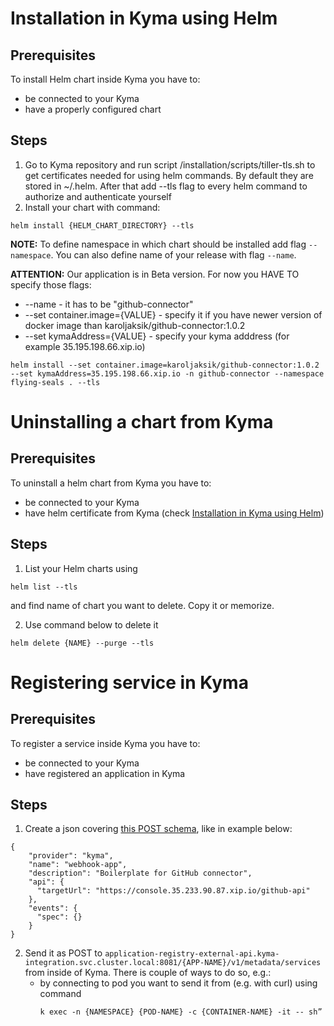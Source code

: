 Installation in Kyma using Helm
===


## Prerequisites
To install Helm chart inside Kyma you have to:
- be connected to your Kyma
- have a properly configured chart

## Steps
1. Go to Kyma repository and run script /installation/scripts/tiller-tls.sh to get certificates needed for using helm commands. By default they are stored in ~/.helm. After that add --tls flag to every helm command to authorize and authenticate yourself
2. Install your chart with command:
``` 
helm install {HELM_CHART_DIRECTORY} --tls 
```
**NOTE:** To define namespace in which chart should be installed add flag `--namespace`. You can also define name of your release with flag `--name`.

**ATTENTION:** Our application is in Beta version. For now you HAVE TO specify those flags:
* --name - it has to be "github-connector"
* --set container.image={VALUE} - specify it if you have newer version of docker image than karoljaksik/github-connector:1.0.2
* --set kymaAddress={VALUE} - specify your kyma adddress (for example 35.195.198.66.xip.io)
```
helm install --set container.image=karoljaksik/github-connector:1.0.2 --set kymaAddress=35.195.198.66.xip.io -n github-connector --namespace flying-seals . --tls
```


Uninstalling a chart from Kyma
===


## Prerequisites
To uninstall a helm chart from Kyma you have to:
- be connected to your Kyma
- have helm certificate from Kyma (check [Installation in Kyma using Helm](https://github.com/KarolJaksik/hack-showcase/tree/connector-docs/chart/githubconnector#steps))
## Steps
1. List your Helm charts using
```
helm list --tls
```
and find name of chart you want to delete. Copy it or memorize.

2. Use command below to delete it
```
helm delete {NAME} --purge --tls
```



Registering service in Kyma
===


## Prerequisites
To register a service inside Kyma you have to:
- be connected to your Kyma
- have registered an application in Kyma

## Steps
1. Create a json covering [this POST schema](https://github.com/kyma-project/kyma/blob/master/components/application-registry/docs/api/api.yaml), like in example below:
```
{
    "provider": "kyma",
    "name": "webhook-app",
    "description": "Boilerplate for GitHub connector",
    "api": {
      "targetUrl": "https://console.35.233.90.87.xip.io/github-api"
    },
    "events": {
      "spec": {}
    }
}
```
2. Send it as POST to `application-registry-external-api.kyma-integration.svc.cluster.local:8081/{APP-NAME}/v1/metadata/services` from inside of Kyma. There is couple of ways to do so, e.g.:
    * by connecting to pod you want to send it from (e.g. with curl) using command
        ```
        k exec -n {NAMESPACE} {POD-NAME} -c {CONTAINER-NAME} -it -- sh”
        ```
